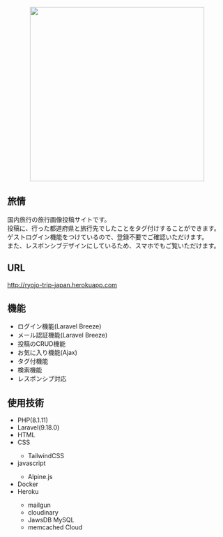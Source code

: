 <p align="center"><a href="http://ryojo-trip-japan.herokuapp.com/ryojo" target="_blank"><img src="https://user-images.githubusercontent.com/122440838/217377236-8124301a-3012-40ec-bdb9-5a3f66977204.png" width="400"></a></p>


## 旅情

<p>国内旅行の旅行画像投稿サイトです。</br>
投稿に、行った都道府県と旅行先でしたことをタグ付けすることができます。</br>
ゲストログイン機能をつけているので、登録不要でご確認いただけます。</br>
また、レスポンシブデザインにしているため、スマホでもご覧いただけます。</p>



## URL
<a href="http://ryojo-trip-japan.herokuapp.com">http://ryojo-trip-japan.herokuapp.com<a>


## 機能
<ul>
    <li>ログイン機能(Laravel Breeze)</li>
    <li>メール認証機能(Laravel Breeze)</li>
    <li>投稿のCRUD機能</li>
    <li>お気に入り機能(Ajax)</li>
    <li>タグ付機能</li>
    <li>検索機能</li>
    <li>レスポンシブ対応</li>
</ul>

## 使用技術
<ul>
    <li>PHP(8.1.11)</li>
    <li>Laravel(9.18.0)</li>
    <li>HTML</li>
    <li>CSS</li>
    <ul><li>TailwindCSS</li></ul>
    <li>javascript</li>
    <ul><li>Alpine.js</li></ul>
    <li>Docker</li>
    <li>Heroku</li>
    <ul>
        <li>mailgun</li>
        <li>cloudinary</li>
        <li>JawsDB MySQL</li>
        <li>memcached Cloud</li>
    </ul>
</ul>


